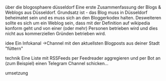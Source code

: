 über die blogosphaere düsseldorf
Eine erste Zusammenfassung der Blogs & Weblogs aus Düsseldorf. Grundsatz ist - das Blog muss in Düsseldorf beheimatet sein und es muss sich an den Bloggerkodex halten. Desweiteren sollte es sich um ein Weblog sein, dass mit der Definition auf wikipedia konform geht und von einer (oder mehr) Personen betrieben wird und dies nicht aus kommerziellen Gründen betrieben wird.

idee
Ein Infokanal ->Channel mit den aktuellsten Blogposts aus deiner Stadt "füttern" 

technik
Eine Liste mit RSSFeeds per Feedreader aggregieren und per Bot an (zum Beispiel) einen Telegram Channel schicken...

umsetzung






